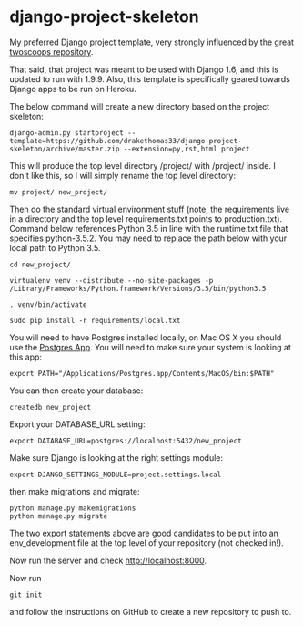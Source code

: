 django-project-skeleton
=======================

My preferred Django project template, very strongly influenced by the great [twoscoops repository](https://github.com/twoscoops/django-twoscoops-project).

That said, that project was meant to be used with Django 1.6, and this is updated to run with 1.9.9. Also, this template is specifically geared towards Django apps to be run on Heroku.

The below command will create a new directory based on the project skeleton:

    django-admin.py startproject --template=https://github.com/drakethomas33/django-project-skeleton/archive/master.zip --extension=py,rst,html project

This will produce the top level directory /project/ with /project/ inside. I don't like this, so I will simply rename the top level directory:

    mv project/ new_project/

Then do the standard virtual environment stuff (note, the requirements live in a directory and the top level requirements.txt points to production.txt).
Command below references Python 3.5 in line with the runtime.txt file that specifies python-3.5.2. You may need to replace the path below with your local path to Python 3.5.

    cd new_project/

    virtualenv venv --distribute --no-site-packages -p /Library/Frameworks/Python.framework/Versions/3.5/bin/python3.5

    . venv/bin/activate

    sudo pip install -r requirements/local.txt

You will need to have Postgres installed locally, on Mac OS X you should use the [Postgres App](http://postgresapp.com/). You will need to make sure your system is looking at this app:

    export PATH="/Applications/Postgres.app/Contents/MacOS/bin:$PATH"

You can then create your database:

    createdb new_project

Export your DATABASE_URL setting:

    export DATABASE_URL=postgres://localhost:5432/new_project

Make sure Django is looking at the right settings module:

    export DJANGO_SETTINGS_MODULE=project.settings.local

then make migrations and migrate:

    python manage.py makemigrations
    python manage.py migrate

The two export statements above are good candidates to be put into an env_development file at the top level of your repository (not checked in!).

Now run the server and check <http://localhost:8000>.

Now run

    git init

and follow the instructions on GitHub to create a new repository to push to.
